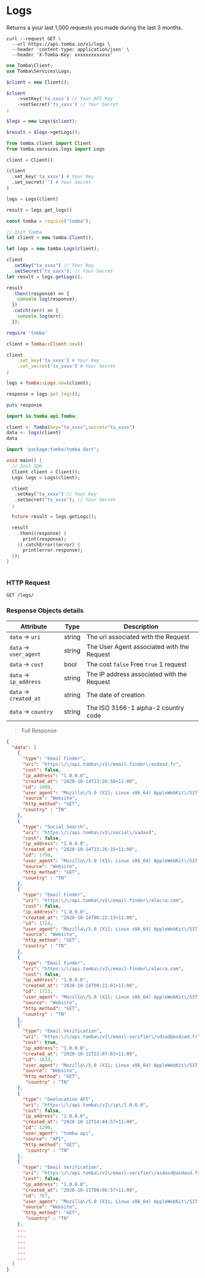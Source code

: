 # Logs

Returns a your last 1,000 requests you made during the last 3 months.

```shell
curl --request GET \
  --url https://api.tomba.io/v1/logs \
  --header 'content-type: application/json' \
  --header 'X-Tomba-Key: xxxxxxxxxxxxx'
```

```php
use Tomba\Client;
use Tomba\Services\Logs;

$client = new Client();

$client
    ->setKey('ta_xxxx') // Your API Key
    ->setSecret('ts_xxxx') // Your Secret
;

$logs = new Logs($client);

$result = $logs->getLogs();

```

```python
from tomba.client import Client
from tomba.services.logs import Logs

client = Client()

(client
  .set_key('ta_xxxx') # Your Key
  .set_secret('') # Your Secret
)

logs = Logs(client)

result = logs.get_logs()

```

```javascript
const tomba = require("tomba");

// Init Tomba
let client = new tomba.Client();

let logs = new tomba.Logs(client);

client
  .setKey("ta_xxxx") // Your Key
  .setSecret("ts_xxxx"); // Your Secret
let result = logs.getLogs();

result
  .then((response) => {
    console.log(response);
  })
  .catch((err) => {
    console.log(err);
  });
```

```ruby
require 'tomba'

client = Tomba::Client.new()

client
    .set_key('ta_xxxx') # Your Key
    .set_secret('ts_xxxx') # Your Secret
;

logs = Tomba::Logs.new(client);

response = logs.get_logs();

puts response

```

```java
import io.tomba.api.Tomba;

```

```r
client <- Tomba(key="ta_xxxx",secret="ts_xxxx")
data <- logs(client)
data

```

```dart
import 'package:tomba/tomba.dart';

void main() {
  // Init SDK
  Client client = Client();
  Logs logs = Logs(client);

  client
   .setKey("ta_xxxx") // Your Key
   .setSecret("ts_xxxx"); // Your Secret
  ;

  Future result = logs.getLogs();

  result
    .then((response) {
      print(response);
    }).catchError((error) {
      print(error.response);
  });
}
```

```powershell

```

### HTTP Request

`GET /logs/`

### Response Objects details

| Attribute              | Type   | Description                                |
| ---------------------- | ------ | ------------------------------------------ |
| `data` -> `uri`        | string | The url associated with the Request        |
| `data` -> `user_agent` | string | The User Agent associated with the Request |
| `data` -> `cost`       | bool   | The cost `false` Free `true` 1 request     |
| `data` -> `ip_address` | string | The IP address associated with the Request |
| `data` -> `created_at` | string | The date of creation                       |
| `data` -> `country`    | string | The ISO 3166-1 alpha-2 country code        |

> Full Response

```json
{
  "data": [
    {
      "type": "Email Finder",
      "uri": "https:\/\/api.tomba\/v1\/email-finder\/asdasd.fr",
      "cost": false,
      "ip_address": "1.0.0.0",
      "created_at": "2020-10-14T13:26:58+11:00",
      "id": 1809,
      "user_agent": "Mozilla\/5.0 (X11; Linux x86_64) AppleWebKit\/537.36 (KHTML, like Gecko) Chrome\/85.0.4183.121 Safari\/537.36",
      "source": "Website",
      "http_method": "GET",
      "country" : "TN"
    },
    {
      "type": "Social Search",
      "uri": "https:\/\/api.tomba\/v1\/social\/sadasd",
      "cost": false,
      "ip_address": "1.0.0.0",
      "created_at": "2020-10-14T13:26:35+11:00",
      "id": 1799,
      "user_agent": "Mozilla\/5.0 (X11; Linux x86_64) AppleWebKit\/537.36 (KHTML, like Gecko) Chrome\/85.0.4183.121 Safari\/537.36",
      "source": "Website",
      "http_method": "GET",
      "country" : "TN"
    },
    {
      "type": "Email Finder",
      "uri": "https:\/\/api.tomba\/v1\/email-finder\/alacra.com",
      "cost": false,
      "ip_address": "1.0.0.0",
      "created_at": "2020-10-14T00:22:13+11:00",
      "id": 1724,
      "user_agent": "Mozilla\/5.0 (X11; Linux x86_64) AppleWebKit\/537.36 (KHTML, like Gecko) Chrome\/85.0.4183.121 Safari\/537.36",
      "source": "Website",
      "http_method": "GET",
      "country" : "TN"
    },
    {
      "type": "Email Finder",
      "uri": "https:\/\/api.tomba\/v1\/email-finder\/alacra.com",
      "cost": false,
      "ip_address": "1.0.0.0",
      "created_at": "2020-10-14T00:22:01+11:00",
      "id": 1723,
      "user_agent": "Mozilla\/5.0 (X11; Linux x86_64) AppleWebKit\/537.36 (KHTML, like Gecko) Chrome\/85.0.4183.121 Safari\/537.36",
      "source": "Website",
      "http_method": "GET",
      "country" : "TN"
    },
    {
      "type": "Email Verification",
      "uri": "https:\/\/api.tomba\/v1\/email-verifier\/sdsad@asdsad.fr",
      "cost": true,
      "ip_address": "1.0.0.0",
      "created_at": "2020-10-12T22:07:03+11:00",
      "id": 1633,
      "user_agent": "Mozilla\/5.0 (X11; Linux x86_64) AppleWebKit\/537.36 (KHTML, like Gecko) Chrome\/85.0.4183.121 Safari\/537.36",
      "source": "Website",
      "http_method": "GET",
       "country" : "TN"
    },
    {
      "type": "Geolocation API",
      "uri": "https:\/\/api.tomba\/v1\/ip\/1.0.0.0",
      "cost": false,
      "ip_address": "1.0.0.0",
      "created_at": "2020-10-12T14:44:57+11:00",
      "id": 1290,
      "user_agent": "tomba api",
      "source": "API",
      "http_method": "GET",
       "country" : "TN"
    },
    {
      "type": "Email Verification",
      "uri": "https:\/\/api.tomba\/v1\/email-verifier\/asdasd@asdasd.fr",
      "cost": false,
      "ip_address": "1.0.0.0",
      "created_at": "2020-10-11T00:06:57+11:00",
      "id": 767,
      "user_agent": "Mozilla\/5.0 (X11; Linux x86_64) AppleWebKit\/537.36 (KHTML, like Gecko) Chrome\/85.0.4183.121 Safari\/537.36",
      "source": "Website",
      "http_method": "GET",
       "country" : "TN"
    },
    ...
    ...
    ...
    ...
    ...
    ...
  ]
}
```
